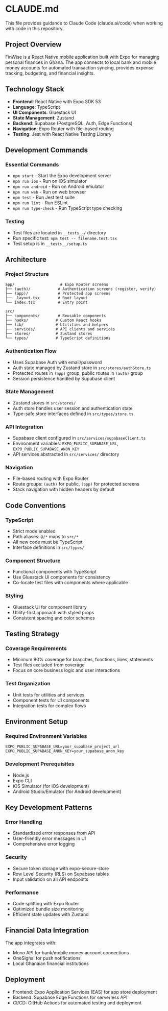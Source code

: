 # CLAUDE.md

This file provides guidance to Claude Code (claude.ai/code) when working with code in this repository.

## Project Overview

FinWise is a React Native mobile application built with Expo for managing personal finances in Ghana. The app connects to local bank and mobile money accounts for automated transaction syncing, provides expense tracking, budgeting, and financial insights.

## Technology Stack

- **Frontend**: React Native with Expo SDK 53
- **Language**: TypeScript
- **UI Components**: Gluestack UI
- **State Management**: Zustand
- **Backend**: Supabase (PostgreSQL, Auth, Edge Functions)
- **Navigation**: Expo Router with file-based routing
- **Testing**: Jest with React Native Testing Library

## Development Commands

### Essential Commands
- `npm start` - Start the Expo development server
- `npm run ios` - Run on iOS simulator
- `npm run android` - Run on Android emulator
- `npm run web` - Run on web browser
- `npm test` - Run Jest test suite
- `npm run lint` - Run ESLint
- `npm run type-check` - Run TypeScript type checking

### Testing
- Test files are located in `__tests__/` directory
- Run specific test: `npm test -- filename.test.tsx`
- Test setup is in `__tests__/setup.ts`

## Architecture

### Project Structure
```
app/                    # Expo Router screens
├── (auth)/            # Authentication screens (register, verify)
├── (app)/             # Protected app screens  
├── _layout.tsx        # Root layout
└── index.tsx          # Entry point

src/
├── components/        # Reusable components
├── hooks/            # Custom React hooks
├── lib/              # Utilities and helpers
├── services/         # API clients and services
├── stores/           # Zustand stores
└── types/            # TypeScript definitions
```

### Authentication Flow
- Uses Supabase Auth with email/password
- Auth state managed by Zustand store in `src/stores/authStore.ts`
- Protected routes in `(app)` group, public routes in `(auth)` group
- Session persistence handled by Supabase client

### State Management
- Zustand stores in `src/stores/`
- Auth store handles user session and authentication state
- Type-safe store interfaces defined in `src/types/store.ts`

### API Integration
- Supabase client configured in `src/services/supabaseClient.ts`
- Environment variables: `EXPO_PUBLIC_SUPABASE_URL`, `EXPO_PUBLIC_SUPABASE_ANON_KEY`
- API services abstracted in `src/services/` directory

### Navigation
- File-based routing with Expo Router
- Route groups: `(auth)` for public, `(app)` for protected screens
- Stack navigation with hidden headers by default

## Code Conventions

### TypeScript
- Strict mode enabled
- Path aliases: `@/*` maps to `src/*`
- All new code must be TypeScript
- Interface definitions in `src/types/`

### Component Structure
- Functional components with TypeScript
- Use Gluestack UI components for consistency
- Co-locate test files with components where applicable

### Styling
- Gluestack UI for component library
- Utility-first approach with styled props
- Consistent spacing and color schemes

## Testing Strategy

### Coverage Requirements
- Minimum 80% coverage for branches, functions, lines, statements
- Test files excluded from coverage
- Focus on core business logic and user interactions

### Test Organization
- Unit tests for utilities and services
- Component tests for UI components
- Integration tests for complex flows

## Environment Setup

### Required Environment Variables
```
EXPO_PUBLIC_SUPABASE_URL=your_supabase_project_url
EXPO_PUBLIC_SUPABASE_ANON_KEY=your_supabase_anon_key
```

### Development Prerequisites
- Node.js
- Expo CLI
- iOS Simulator (for iOS development)
- Android Studio/Emulator (for Android development)

## Key Development Patterns

### Error Handling
- Standardized error responses from API
- User-friendly error messages in UI
- Comprehensive error logging

### Security
- Secure token storage with expo-secure-store
- Row Level Security (RLS) on Supabase tables
- Input validation on all API endpoints

### Performance
- Code splitting with Expo Router
- Optimized bundle size monitoring
- Efficient state updates with Zustand

## Financial Data Integration

The app integrates with:
- Mono API for bank/mobile money account connections
- OneSignal for push notifications
- Local Ghanaian financial institutions

## Deployment

- Frontend: Expo Application Services (EAS) for app store deployment
- Backend: Supabase Edge Functions for serverless API
- CI/CD: GitHub Actions for automated testing and deployment